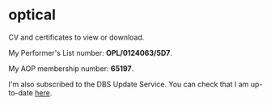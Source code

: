 # optical

CV and certificates to view or download.

My Performer's List number: **OPL/0124063/5D7**.

My AOP membership number: **65197**.

I'm also subscribed to the DBS Update Service. You can check that I am up-to-date [here](https://secure.crbonline.gov.uk/crsc/check?execution=e1s1).
